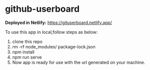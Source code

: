 # github-userboard

<b>Deployed in Netlify:</b> https://gituserboard.netlify.app/

To use this app in local,follow steps as below:
1. clone this repo
2. rm -rf node_modules/ package-lock.json
2. npm install
3. npm run serve
4. Now app is ready for use with the url generated on your machine.
